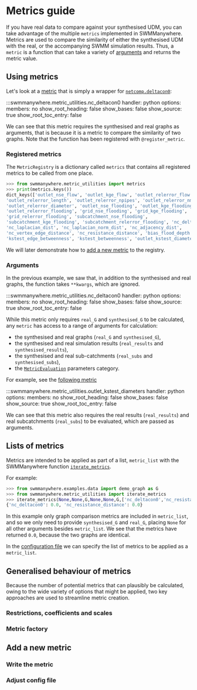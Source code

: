# Metrics guide

If you have real data to compare against your synthesised UDM, you can take
advantage of the multiple `metrics` implemented in SWMManywhere. Metrics are
used to compare the similarity of either the synthesised UDM with the real, or
the accompanying SWMM simulation results. Thus, a `metric` is a function that
can take a variety of [arguments](#arguments) and returns the metric value.

## Using metrics

Let's look at a [metric](reference-metric-utilities.md#swmmanywhere.metric_utilities.nc_deltacon0)
that is simply a wrapper for [`netcomp.deltacon0`](https://arxiv.org/pdf/2010.16019):

:::swmmanywhere.metric_utilities.nc_deltacon0
    handler: python
    options:
      members: no
      show_root_heading: false
      show_bases: false
      show_source: true
      show_root_toc_entry: false

We can see that this metric requires the synthesised and real graphs as
arguments, that is because it is a metric to compare the similarity of two graphs.
Note that the function has been registered with `@register_metric`.

### Registered metrics

The `MetricRegistry` is a dictionary called `metrics` that contains all registered
metrics to be called from one place.

``` py
>>> from swmmanywhere.metric_utilities import metrics
>>> print(metrics.keys())
dict_keys(['outlet_nse_flow', 'outlet_kge_flow', 'outlet_relerror_flow',
'outlet_relerror_length', 'outlet_relerror_npipes', 'outlet_relerror_nmanholes',
'outlet_relerror_diameter', 'outlet_nse_flooding', 'outlet_kge_flooding',
'outlet_relerror_flooding', 'grid_nse_flooding', 'grid_kge_flooding',
'grid_relerror_flooding', 'subcatchment_nse_flooding',
'subcatchment_kge_flooding', 'subcatchment_relerror_flooding', 'nc_deltacon0',
'nc_laplacian_dist', 'nc_laplacian_norm_dist', 'nc_adjacency_dist',
'nc_vertex_edge_distance', 'nc_resistance_distance', 'bias_flood_depth',
'kstest_edge_betweenness', 'kstest_betweenness', 'outlet_kstest_diameters'])
```

We will later demonstrate how to [add a new metric](#add-a-new-metric) to the
registry.

### Arguments

In the previous example, we saw that, in addition to the synthesised and real
graphs, the function takes `**kwargs`, which are ignored.

:::swmmanywhere.metric_utilities.nc_deltacon0
    handler: python
    options:
      members: no
      show_root_heading: false
      show_bases: false
      show_source: true
      show_root_toc_entry: false

While this metric only requires `real_G` and `synthesised_G` to be calculated,
any `metric` has access to a range of arguments for calculation:

- the synthesised and real graphs (`real_G` and `synthesised_G`),
- the synthesised and real simulation results (`real_results` and
`synthesised_results`),
- the synthesised and real sub-catchments (`real_subs` and `synthesised_subs`),
- the [`MetricEvaluation`](reference-parameters.md#swmmanywhere.parameters.MetricEvaluation)
parameters category.

For example, see the [following metric](reference-metric-utilities.md#swmmanywhere.metric_utilities.outlet_kstest_diameters)

:::swmmanywhere.metric_utilities.outlet_kstest_diameters
    handler: python
    options:
      members: no
      show_root_heading: false
      show_bases: false
      show_source: true
      show_root_toc_entry: false

We can see that this metric also requires the real results (`real_results`) and
real subcatchments (`real_subs`) to be evaluated, which are passed as arguments.

## Lists of metrics

Metrics are intended to be applied as part of a list, `metric_list` with the
SWMManywhere function
[`iterate_metrics`](reference-graph-utilities.md#swmmanywhere.metric_utilities.iterate_metrics).

For example:

```python
>>> from swmmanywhere.examples.data import demo_graph as G
>>> from swmmanywhere.metric_utilities import iterate_metrics
>>> iterate_metrics(None,None,G,None,None,G,['nc_deltacon0','nc_resistance_distance'],None)
{'nc_deltacon0': 0.0, 'nc_resistance_distance': 0.0}
```

In this example only graph comparison metrics are included in `metric_list`, and
so we only need to provide `synthesised_G` and `real_G`, placing `None` for all
other arguments besides `metric_list`. We see that the metrics have returned
`0.0`, because the two graphs are identical.

In the [configuration file](config_guide.md#performance-metrics) we can specify
the list of metrics to be applied as a `metric_list`.

## Generalised behaviour of metrics

Because the number of potential metrics that can plausibly be calculated, owing
to the wide variety of options that might be applied, two key approaches are
used to streamline metric creation.

### Restrictions, coefficients and scales

### Metric factory

## Add a new metric

### Write the metric

### Adjust config file
